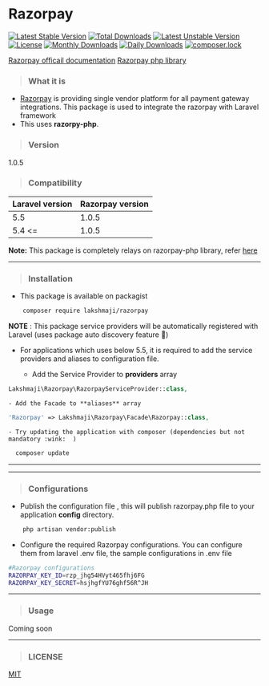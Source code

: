# Razorpay

[![Latest Stable Version](https://poser.pugx.org/lakshmaji/razorpay/v/stable)](https://packagist.org/packages/lakshmaji/razorpay)
[![Total Downloads](https://poser.pugx.org/lakshmaji/razorpay/downloads)](https://packagist.org/packages/lakshmaji/razorpay)
[![Latest Unstable Version](https://poser.pugx.org/lakshmaji/razorpay/v/unstable)](https://packagist.org/packages/lakshmaji/razorpay)
[![License](https://poser.pugx.org/lakshmaji/razorpay/license)](https://packagist.org/packages/lakshmaji/razorpay)
[![Monthly Downloads](https://poser.pugx.org/lakshmaji/razorpay/d/monthly)](https://packagist.org/packages/lakshmaji/razorpay)
[![Daily Downloads](https://poser.pugx.org/lakshmaji/razorpay/d/daily)](https://packagist.org/packages/lakshmaji/razorpay)
[![composer.lock](https://poser.pugx.org/lakshmaji/razorpay/composerlock)](https://packagist.org/packages/lakshmaji/razorpay)

[Razorpay officail documentation](https://docs.razorpay.com/v1/docs)
[Razorpay php library](https://github.com/razorpay/razorpay-php/)



>### What it is

 - [Razorpay](https://razorpay.com/features/) is providing single vendor platform for all payment gateway integrations. This package is used to integrate the razorpay with Laravel framework
 - This uses **razorpy-php**.

>### Version

1.0.5

>### Compatibility

**Laravel version**     | **Razorpay version**
-------- | ---
5.5      | 1.0.5
5.4 <=   | 1.0.5

**Note:** This package is completely relays on razorpay-php library, refer [here](http://github.com/razorpay/razorpay-php/) 

---

>### Installation

- This package is available on packagist
```bash
    composer require lakshmaji/razorpay
```

**NOTE** : This package service providers will be automatically registered with Laravel (uses package auto discovery feature :musical_note:)


- For applications which uses below 5.5, it is required to add the service providers and aliases to configuration file.

	- Add the Service Provider to **providers** array
```php
Lakshmaji\Razorpay\RazorpayServiceProvider::class,
```
	- Add the Facade to **aliases** array
```php
'Razorpay' => Lakshmaji\Razorpay\Facade\Razorpay::class,
```
	- Try updating the application with composer (dependencies but not mandatory :wink:  )
```bash
  composer update
```

---


---
>### Configurations

- Publish the configuration file , this will publish razorpay.php file to your application **config** directory.
```bash
    php artisan vendor:publish
```
- Configure the required Razorpay configurations. You can configure them from laravel .env file, the sample configurations in .env file 
```bash
#Razorpay configurations
RAZORPAY_KEY_ID=rzp_jhg54HVyt465fhj6FG
RAZORPAY_KEY_SECRET=hsjhgfYU76ghf56R^JH
```

---



>### Usage

Coming soon


----
>### LICENSE

[MIT](https://opensource.org/licenses/MIT)


